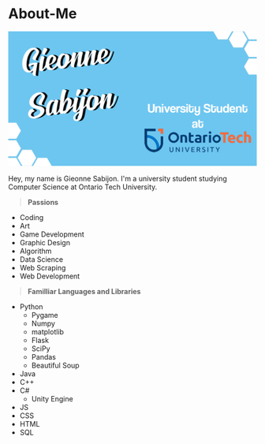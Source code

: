 # About-Me

![alt text](https://raw.githubusercontent.com/gieonneSabijon/gieonneSabijon/main/gieonneSabijonAboutMeBanner.jpg)

Hey, my name is Gieonne Sabijon. I'm a university student studying Computer Science at Ontario Tech University. 

> **Passions**

 - Coding
 - Art
 - Game Development
 - Graphic Design
 - Algorithm
 - Data Science
 - Web Scraping
 - Web Development
 

> **Familliar Languages and Libraries**

 - Python
    - Pygame
    - Numpy
    - matplotlib
    - Flask
    - SciPy
    - Pandas
    - Beautiful Soup
 - Java   
 - C++
 - C#
    - Unity Engine  
 - JS
 - CSS
 - HTML
 - SQL
